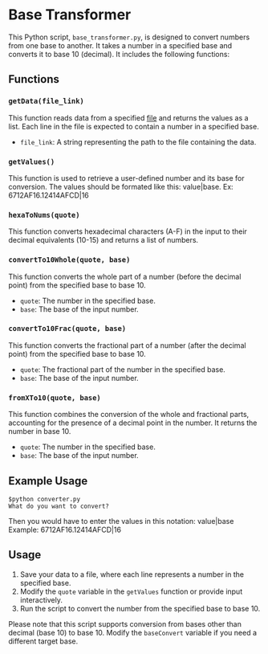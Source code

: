 # Base Transformer

This Python script, `base_transformer.py`, is designed to convert numbers from one base to another. It takes a number in a specified base and converts it to base 10 (decimal). It includes the following functions:

## Functions

### `getData(file_link)`

This function reads data from a specified [file](Keys) and returns the values as a list. Each line in the file is expected to contain a number in a specified base.

- `file_link`: A string representing the path to the file containing the data.

### `getValues()`

This function is used to retrieve a user-defined number and its base for conversion. The values should be formated like this: value|base. Ex: 6712AF16.12414AFCD|16

### `hexaToNums(quote)`

This function converts hexadecimal characters (A-F) in the input to their decimal equivalents (10-15) and returns a list of numbers.

### `convertTo10Whole(quote, base)`

This function converts the whole part of a number (before the decimal point) from the specified base to base 10.

- `quote`: The number in the specified base.
- `base`: The base of the input number.

### `convertTo10Frac(quote, base)`

This function converts the fractional part of a number (after the decimal point) from the specified base to base 10.

- `quote`: The fractional part of the number in the specified base.
- `base`: The base of the input number.

### `fromXTo10(quote, base)`

This function combines the conversion of the whole and fractional parts, accounting for the presence of a decimal point in the number. It returns the number in base 10.

- `quote`: The number in the specified base.
- `base`: The base of the input number.

## Example Usage

```
$python converter.py
What do you want to convert?

```
Then you would have to enter the values in this notation:
value|base
Example:
6712AF16.12414AFCD|16

## Usage

1. Save your data to a file, where each line represents a number in the specified base.
2. Modify the `quote` variable in the `getValues` function or provide input interactively.
3. Run the script to convert the number from the specified base to base 10.

Please note that this script supports conversion from bases other than decimal (base 10) to base 10. Modify the `baseConvert` variable if you need a different target base.